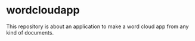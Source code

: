 # wordcloudapp
This repository is about an application to make a word cloud app from any kind of documents.
